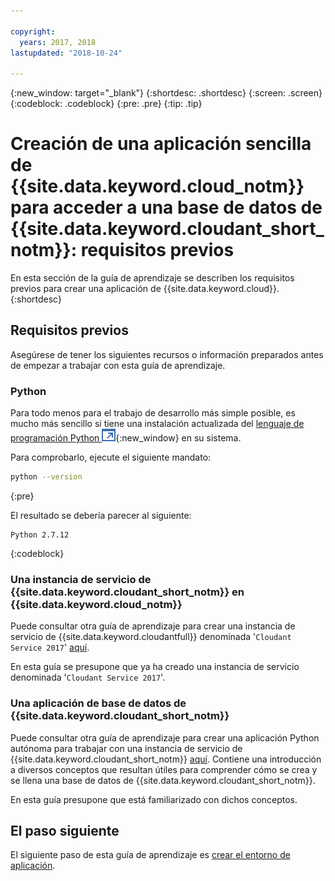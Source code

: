 ```yaml
---

copyright:
  years: 2017, 2018
lastupdated: "2018-10-24"

---
```


{:new_window: target="_blank"}
{:shortdesc: .shortdesc}
{:screen: .screen}
{:codeblock: .codeblock}
{:pre: .pre}
{:tip: .tip}

<!-- Acrolinx: 2017-05-10 -->

# Creación de una aplicación sencilla de {{site.data.keyword.cloud_notm}} para acceder a una base de datos de {{site.data.keyword.cloudant_short_notm}}: requisitos previos

En esta sección de la guía de aprendizaje se describen los requisitos previos para crear una aplicación de {{site.data.keyword.cloud}}.
{:shortdesc}

## Requisitos previos

Asegúrese de tener los siguientes recursos o información preparados antes de empezar a trabajar con esta guía de aprendizaje.

### Python

Para todo menos para el trabajo de desarrollo más simple posible, es mucho más sencillo si tiene una instalación actualizada del [lenguaje de programación Python ![Icono de enlace externo](../images/launch-glyph.svg "Icono de enlace externo")](https://www.python.org/){:new_window} en su sistema.

Para comprobarlo, ejecute el siguiente mandato:

```sh
python --version
```
{:pre}

El resultado se debería parecer al siguiente:

```
Python 2.7.12
```
{:codeblock}

<div id="csi"></div>

### Una instancia de servicio de {{site.data.keyword.cloudant_short_notm}} en {{site.data.keyword.cloud_notm}}

Puede consultar otra guía de aprendizaje para crear una instancia de servicio de {{site.data.keyword.cloudantfull}} denominada '`Cloudant Service 2017`' [aquí](create_service.html).

En esta guía se presupone que ya ha creado una instancia de servicio denominada '`Cloudant Service 2017`'.

### Una aplicación de base de datos de {{site.data.keyword.cloudant_short_notm}}

Puede consultar otra guía de aprendizaje para crear una aplicación Python autónoma
para trabajar con una instancia de servicio de {{site.data.keyword.cloudant_short_notm}}
[aquí](create_database.html).
Contiene una introducción a diversos conceptos que resultan útiles para comprender cómo se crea y se llena una base de datos de {{site.data.keyword.cloudant_short_notm}}.

En esta guía presupone que está familiarizado con dichos conceptos.

## El paso siguiente

El siguiente paso de esta guía de aprendizaje es [crear el entorno de aplicación](create_bmxapp_appenv.html).
